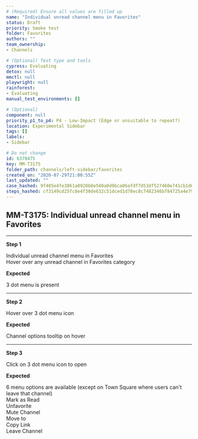 ```yaml
---
# (Required) Ensure all values are filled up
name: "Individual unread channel menu in Favorites"
status: Draft
priority: Smoke test
folder: Favorites
authors: ""
team_ownership: 
- Channels

# (Optional) Test type and tools
cypress: Evaluating
detox: null
mmctl: null
playwright: null
rainforest: 
- Evaluating
manual_test_environments: []

# (Optional)
component: null
priority_p1_to_p4: P4 - Low-Impact (Edge or unsuitable to repeat?)
location: Experimental Sidebar
tags: []
labels: 
- Sidebar

# Do not change
id: 6378475
key: MM-T3175
folder_path: channels/left-sidebar/favorites
created_on: "2020-07-29T21:00:55Z"
last_updated: ""
case_hashed: 9f485e4fe3861a0928b8e540a0d9bca06afdf7d53df527460e741cb1d6b0822e096a053952173e29ec0eaa9aa6fcad2b
steps_hashed: cf3149cd25fc8e4f30de632c51dced1d78ec8c7482346bf84725a4e7929a1810cc326ae49ecef6d52479147afdb1afd3
---
```


## MM-T3175: Individual unread channel menu in Favorites

---

**Step 1**

Individual unread channel menu in Favorites\
Hover over any unread channel in Favorites category

**Expected**

3 dot menu is present

---

**Step 2**

Hover over 3 dot menu icon

**Expected**

Channel options tooltip on hover

---

**Step 3**

Click on 3 dot menu icon to open

**Expected**

6 menu options are available (except on Town Square where users can't leave that channel)\
Mark as Read\
Unfavorite\
Mute Channel\
Move to\
Copy Link\
Leave Channel
